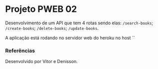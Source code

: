 # Projeto PWEB 02 

Desenvolvimento de um API que tem 4 rotas sendo elas: `/search-books`; `/create-books`; `/delete-books`; `/update-books`.

A aplicação está rodando no servidor web do heroku no host ``



### Referências

Desenvolvido por Vitor e Denisson.
